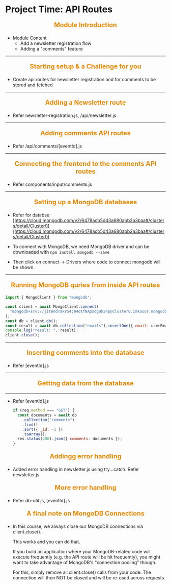 # Project Time: API Routes

<p style="text-align: center; font-size: 20px; font-weight: bold; color: #e68a00"> Module Introduction </p>

- Module Content
  - Add a newsletter registration flow
  - Adding a "comments" feature

---

<p style="text-align: center; font-size: 20px; font-weight: bold; color: #e68a00"> Starting setup & a Challenge for you </p>

- Create api routes for newsletter registration and for comments to be stored and fetched

---

<p style="text-align: center; font-size: 20px; font-weight: bold; color: #e68a00"> Adding a Newsletter route </p>

- Refer newsletter-registration.js, /api/newsletter.js

---

<p style="text-align: center; font-size: 20px; font-weight: bold; color: #e68a00"> Adding comments API routes </p>

- Refer /api/comments/[eventId].js

---

<p style="text-align: center; font-size: 20px; font-weight: bold; color: #e68a00"> Connecting the frontend to the comments API routes </p>

- Refer components/input/comments.js

---

<p style="text-align: center; font-size: 20px; font-weight: bold; color: #e68a00"> Setting up a MongoDB databases </p>

- Refer for databse [https://cloud.mongodb.com/v2/6478acb5d43a680abb2a3baa#/clusters/detail/Cluster0](https://cloud.mongodb.com/v2/6478acb5d43a680abb2a3baa#/clusters/detail/Cluster0)

- To connect with MongoDB, we need MongoDB driver and can be downloaded with `npm install mongodb --save`

- Then click on connect -> Drivers where code to connect mongodb will be shown.

---

<p style="text-align: center; font-size: 20px; font-weight: bold; color: #e68a00"> Running MongoDB quries from inside API routes </p>

```js
import { MongoClient } from "mongodb";

const client = await MongoClient.connect(
  "mongodb+srv://jitendrakr54:W4otfNApxdgUk24p@cluster0.imkouor.mongodb.net/newsletter?retryWrites=true&w=majority"
);
const db = client.db();
const result = await db.collection("emails").insertOne({ email: userEmail });
console.log("result: ", result);
client.close();
```

---

<p style="text-align: center; font-size: 20px; font-weight: bold; color: #e68a00"> Inserting comments into the database </p>

- Refer [eventId].js

---

<p style="text-align: center; font-size: 20px; font-weight: bold; color: #e68a00"> Getting data from the database </p>

---

- Refer [eventId].js

  ```js
  if (req.method === "GET") {
    const documents = await db
      .collection("comments")
      .find()
      .sort({ _id: -1 })
      .toArray();
    res.status(200).json({ comments: documents });
  }
  ```

<p style="text-align: center; font-size: 20px; font-weight: bold; color: #e68a00"> Addingg error handling </p>

- Added error handling in newsletter.js using try...catch. Refer newsletter.js

<p style="text-align: center; font-size: 20px; font-weight: bold; color: #e68a00"> More error handling </p>

- Refer db-util.js, [eventId].js

<p style="text-align: center; font-size: 20px; font-weight: bold; color: #e68a00"> A final note on MongoDB Connections </p>

- In this course, we always close our MongoDB connections via client.close().

  This works and you can do that.

  If you build an application where your MongoDB-related code will execute frequently (e.g. the API route will be hit
  frequently), you might want to take advantage of MongoDB's "connection pooling" though.

  For this, simply remove all client.close() calls from your code. The connection will then NOT be closed and will be
  re-used across requests.

